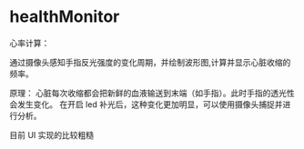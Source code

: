 healthMonitor
=============
心率计算：

通过摄像头感知手指反光强度的变化周期，并绘制波形图,计算并显示心脏收缩的频率。

原理：
心脏每次收缩都会把新鲜的血液输送到末端（如手指）。此时手指的透光性会发生变化。
在开启 led 补光后，这种变化更加明显，可以使用摄像头捕捉并进行分析。

目前 UI 实现的比较粗糙
